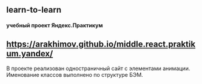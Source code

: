 ## learn-to-learn
#### учебный проект Яндекс.Практикум

## https://arakhimov.github.io/middle.react.praktikum.yandex/

В проекте реализован одностраничный сайт с элементами анимации. Именование классов выполнено по структуре  БЭМ.